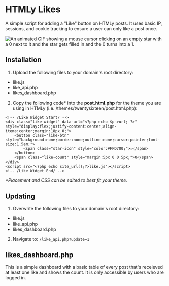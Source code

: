 # HTMLy Likes
A simple script for adding a "Like" button on HTMLy posts. It uses basic IP, sessions, and cookie tracking to ensure a user can only like a post once.

![An animated GIF showing a mouse cursor clicking on an empty star with a 0 next to it and the star gets filled in and the 0 turns into a 1.](https://a.cdn9000.com/IPtLWOJfYzoVbT4a/htmly_like.gif)

## Installation
1) Upload the following files to your domain's root directory:
  * like.js
  * like_api.php
  * likes_dashboard.php

2) Copy the following code\* into the **post.html.php** for the theme you are using in HTMLy (i.e. /themes/twentysixteen/post.html.php):
```
<!-- /Like Widget Start/ -->
<div class="like-widget" data-url="<?php echo $p->url; ?>" style="display:flex;justify-content:center;align-items:center;margin:18px 0;">
	<button class="like-btn" style="background:none;border:none;outline:none;cursor:pointer;font-size:1.5em;">
		<span class="star-icon" style="color:#FFD700;">☆</span>
	</button>
	<span class="like-count" style="margin:5px 0 0 5px;">0</span>
</div>
<script src="<?php echo site_url();?>like.js"></script>
<!-- /Like Widget End/ -->
```

*\*Placement and CSS can be edited to best fit your theme.*

## Updating
1) Overwrite the following files to your domain's root directory:
  * like.js
  * like_api.php
  * likes_dashboard.php
2) Navigate to: `/like_api.php?update=1`

## likes_dashboard.php
This is a simple dashboard with a basic table of every post that's receieved at least one like and shows the count. It is only accessible by users who are logged in.